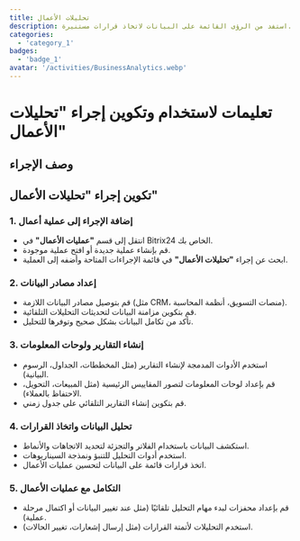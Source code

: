 ```yaml
---
title: تحليلات الأعمال
description: استفد من الرؤى القائمة على البيانات لاتخاذ قرارات مستنيرة.
categories: 
  - 'category_1'
badges: 
  - 'badge_1'
avatar: '/activities/BusinessAnalytics.webp'
---
```

# تعليمات لاستخدام وتكوين إجراء "تحليلات الأعمال"

## وصف الإجراء

## **تكوين إجراء "تحليلات الأعمال"**

### 1. إضافة الإجراء إلى عملية أعمال
- انتقل إلى قسم **"عمليات الأعمال"** في Bitrix24 الخاص بك.
- قم بإنشاء عملية جديدة أو افتح عملية موجودة.
- ابحث عن إجراء **"تحليلات الأعمال"** في قائمة الإجراءات المتاحة وأضفه إلى العملية.

### 2. إعداد مصادر البيانات
- قم بتوصيل مصادر البيانات اللازمة (مثل CRM، منصات التسويق، أنظمة المحاسبة).
- قم بتكوين مزامنة البيانات لتحديثات التحليلات التلقائية.
- تأكد من تكامل البيانات بشكل صحيح وتوفرها للتحليل.

### 3. إنشاء التقارير ولوحات المعلومات
- استخدم الأدوات المدمجة لإنشاء التقارير (مثل المخططات، الجداول، الرسوم البيانية).
- قم بإعداد لوحات المعلومات لتصور المقاييس الرئيسية (مثل المبيعات، التحويل، الاحتفاظ بالعملاء).
- قم بتكوين إنشاء التقارير التلقائي على جدول زمني.

### 4. تحليل البيانات واتخاذ القرارات
- استكشف البيانات باستخدام الفلاتر والتجزئة لتحديد الاتجاهات والأنماط.
- استخدم أدوات التحليل للتنبؤ ونمذجة السيناريوهات.
- اتخذ قرارات قائمة على البيانات لتحسين عمليات الأعمال.

### 5. التكامل مع عمليات الأعمال
- قم بإعداد محفزات لبدء مهام التحليل تلقائيًا (مثل عند تغيير البيانات أو اكتمال مرحلة عملية).
- استخدم التحليلات لأتمتة القرارات (مثل إرسال إشعارات، تغيير الحالات).